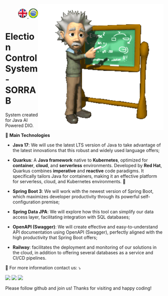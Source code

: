 <img src="./imgs/gif v1.gif" min-width="400px" max-width="400px" width="400px" align="right" alt="Computador iuriCode">
<p>
  <div align="right"> 
<a href="./README.md"> <img src="./imgs/LogoUK.png" alt="Logo UK" width="30"/></a><a href="./leiame.md"> <img src="./imgs/logoBrazil.png" alt="Logo Brasil" width="30"/> </a>
</div>
  <H1><b>Election Control System - SORRAB </b> </H1>

<p align="left">  
 System created for Java AI Powered DIO.
<br>
</p>

<p>
  🦄 <b>Main Technologies</b><br>
</p>

<ul>
<li>

**Java 17**: We will use the latest LTS version of Java to take advantage of the latest innovations that this robust and widely used language offers;
</li>
<li>

**Quarkus**: A **Java framework** native to **Kubernetes**, optimized for **container**, **cloud**, and **serverless** environments. Developed by **Red Hat**, Quarkus combines **imperative** and **reactive** code paradigms. It specifically tailors Java for containers, making it an effective platform for serverless, cloud, and Kubernetes environments. 🚀
</li>
<li>

**Spring Boot 3**: We will work with the newest version of Spring Boot, which maximizes developer productivity through its powerful self-configuration premise;
</li>
<li>

**Spring Data JPA**: We will explore how this tool can simplify our data access layer, facilitating integration with SQL databases;
</li>
<li>

**OpenAPI (Swagger)**: We will create effective and easy-to-understand API documentation using OpenAPI (Swagger), perfectly aligned with the high productivity that Spring Boot offers;
</li>
<li>

**Railway**: facilitates the deployment and monitoring of our solutions in the cloud, in addition to offering several databases as a service and CI/CD pipelines.
</li>
</ul>

<p align="left">
  💌 For more information contact us: ⤵️
</p>

<p align="left">
  <a href="mailto:vicssb@gmail.com" alt="Gmail" target = "_blank">
  <img src="https://img.shields.io/badge/-Gmail-FF0000?style=flat-square&labelColor=FF0000&logo=gmail&logoColor=white&link=mailto:vicssb@gmail.com" /></a>

  <a href="https://www.linkedin.com/in/victor-sergio-silva-barros/" alt="Linkedin" target = "_blank">
  <img src="https://img.shields.io/badge/-Linkedin-0e76a8?style=flat-square&logo=Linkedin&logoColor=white&link=https://www.linkedin.com/in/victor-sergio-silva-barros/" /></a>

  <a href="https://wa.me/+5512987085327" alt="WhatsApp" target = "_blank">
  <img src="https://img.shields.io/badge/-WhatsApp-25d366?style=flat-square&labelColor=25d366&logo=whatsapp&logoColor=white&link=https://wa.me/+5512987085327"/></a>

  </p>  

<p>Please follow github and join us!
Thanks for visiting and happy coding!</p>



